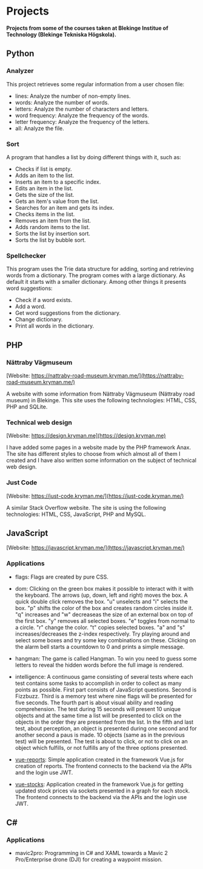 # Projects

**Projects from some of the courses taken at Blekinge Institue of Technology (Blekinge Tekniska Högskola).**

## Python

### Analyzer

This project retrieves some regular information from a user chosen file:

* lines: Analyze the number of non-empty lines.
* words: Analyze the number of words.
* letters: Analyze the number of characters and letters.
* word frequency: Analyze the frequency of the words.
* letter frequency: Analyze the frequency of the letters.
* all: Analyze the file.

### Sort

A program that handles a list by doing different things with it, such as:

* Checks if list is empty.
* Adds an item to the list.
* Inserts an item to a specific index.
* Edits an item in the list.
* Gets the size of the list.
* Gets an item's value from the list.
* Searches for an item and gets its index.
* Checks items in the list.
* Removes an item from the list.
* Adds random items to the list.
* Sorts the list by insertion sort.
* Sorts the list by bubble sort.

### Spellchecker

This program uses the Trie data structure for adding, sorting and retrieving words from a dictionary. The program comes with a large dictionary. As default it starts with a smaller dictionary. Among other things it presents word suggestions:

* Check if a word exists.
* Add a word.
* Get word suggestions from the dictionary.
* Change dictionary.
* Print all words in the dictionary.

## PHP

### Nättraby Vägmuseum

[Website: https://nattraby-road-museum.kryman.me/](https://nattraby-road-museum.kryman.me/)

A website with some information from Nättraby Vägmuseum (Nättraby road museum) in Blekinge. This site uses the following technologies: HTML, CSS, PHP and SQLite.

### Technical web design

[Website: https://design.kryman.me](https://design.kryman.me)

I have added some pages in a website made by the PHP framework Anax. The site has different styles to choose from which almost all of them I created and I have also written some information on the subject of technical web design. 

### Just Code

[Website: https://just-code.kryman.me/](https://just-code.kryman.me/)

A similar Stack Overflow website. The site is using the following technologies: HTML, CSS, JavaScript, PHP and MySQL.

## JavaScript

[Website: https://javascript.kryman.me/](https://javascript.kryman.me/)

### Applications

* flags: Flags are created by pure CSS.

* dom: Clicking on the green box makes it possible to interact with it with the keyboard. The arrows (up, down, left and right) moves the box. A quick double click removes the box. "u" unselects and "i" selects the box. "p" shifts the color of the box and creates random circles inside it. "q" increases and "w" decreaseas the size of an external box on top of the first box. "y" removes all selected boxes. "e" toggles from normal to a circle. "r" change the color. "t" copies selected boxes. "a" and "s" increases/decreases the z-index respectively. Try playing around and select some boxes and try some key combinations on these.
Clicking on the alarm bell starts a countdown to 0 and prints a simple message.

* hangman: The game is called Hangman. To win you need to guess some letters to reveal the hidden words before the full image is rendered.

* intelligence: A continuous game consisting of several tests where each test contains some tasks to accomplish in order to collect as many points as possible. First part consists of JavaScript questions. Second is Fizzbuzz. Third is a memory test where nine flags will be presented for five seconds. The fourth part is about visual ability and reading comprehension. The test during 15 seconds will present 10 unique objects and at the same time a list will be presented to click on the objects in the order they are presented from the list. In the fifth and last test, about perception, an object is presented during one second and for another second a paus is made. 10 objects (same as in the previous test) will be presented. The test is about to click, or not to click on an object which fulfills, or not fulfills any of the three options presented.

* [vue-reports](https://kryman.me/#/): Simple application created in the framework Vue.js for creation of reports. The frontend connects to the backend via the APIs and the login use JWT.

* [vue-stocks](https://stock.kryman.me/#/): Application created in the framework Vue.js for getting updated stock prices via sockets presented in a graph for each stock. The frontend connects to the backend via the APIs and the login use JWT.

## C#

### Applications

* mavic2pro: Programming in C# and XAML towards a Mavic 2 Pro/Enterprise drone (DJI) for creating a waypoint mission.